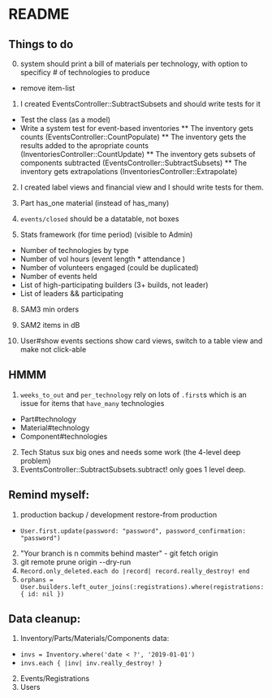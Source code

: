 # README

## Things to do
0. system should print a bill of materials per technology, with option to specificy # of technologies to produce
- remove item-list

1. I created EventsController::SubtractSubsets and should write tests for it
  * Test the class (as a model)
  * Write a system test for event-based inventories
  ** The inventory gets counts (EventsController::CountPopulate)
  ** The inventory gets the results added to the apropriate counts (InventoriesController::CountUpdate)
  ** The inventory gets subsets of components subtracted (EventsController::SubtractSubsets)
  ** The inventory gets extrapolations (InventoriesController::Extrapolate)

2. I created label views and financial view and I should write tests for them.

4. Part has_one material (instead of has_many)

5. `events/closed` should be a datatable, not boxes

9. Stats framework (for time period) (visible to Admin)
  - Number of technologies by type
  - Number of vol hours (event length * attendance )
  - Number of volunteers engaged (could be duplicated)
  - Number of events held
  - List of high-participating builders (3+ builds, not leader)
  - List of leaders && participating

8. SAM3 min orders
9. SAM2 items in dB

10. User#show events sections show card views, switch to a table view and make not click-able

## HMMM
1. `weeks_to_out` and `per_technology` rely on lots of `.first`s which is an issue for items that `have_many` technologies
- Part#technology
- Material#technology
- Component#technologies
2. Tech Status sux big ones and needs some work (the 4-level deep problem)
3. EventsController::SubtractSubsets.subtract! only goes 1 level deep.

## Remind myself:
1. production backup / development restore-from production
  - `User.first.update(password: "password", password_confirmation: "password")`
2. "Your branch is n commits behind master" - git fetch origin
3. git remote prune origin --dry-run
4. `Record.only_deleted.each do |record| record.really_destroy! end`
5. `orphans = User.builders.left_outer_joins(:registrations).where(registrations: { id: nil })`


## Data cleanup:
1. Inventory/Parts/Materials/Components data:
- `invs = Inventory.where('date < ?', '2019-01-01')`
- `invs.each { |inv| inv.really_destroy! }`
2. Events/Registrations
3. Users
